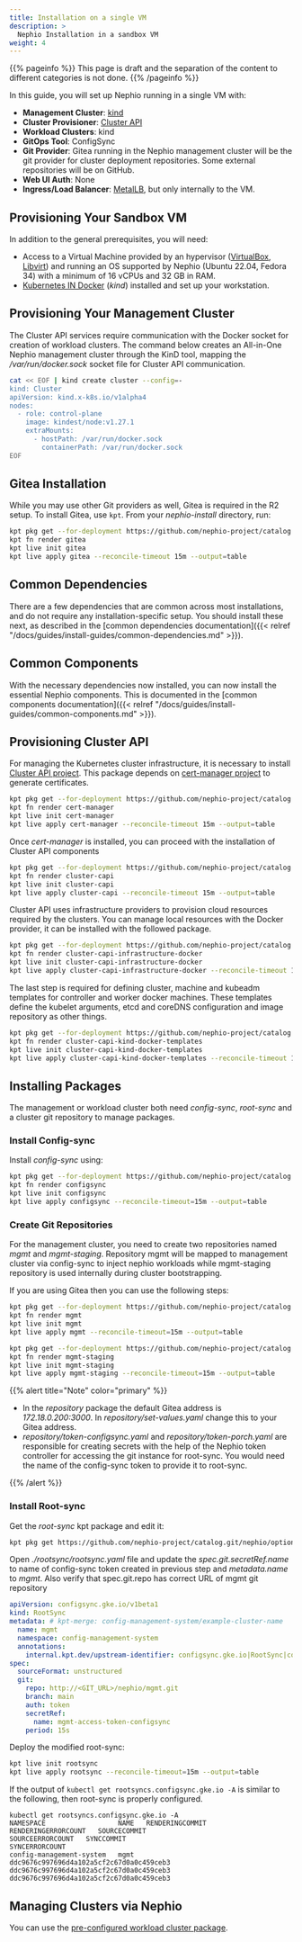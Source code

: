 ```yaml
---
title: Installation on a single VM
description: >
  Nephio Installation in a sandbox VM
weight: 4
---
```


{{% pageinfo %}}
This page is draft and the separation of the content to different categories is not done. 
{{% /pageinfo %}}

In this guide, you will set up Nephio running in a single VM with:

- **Management Cluster**: [kind](https://kind.sigs.k8s.io/)
- **Cluster Provisioner**: [Cluster API](https://cluster-api.sigs.k8s.io/)
- **Workload Clusters**: kind
- **GitOps Tool**: ConfigSync
- **Git Provider**: Gitea running in the Nephio management cluster will be the
  git provider for cluster deployment repositories. Some external repositories
  will be on GitHub.
- **Web UI Auth**: None
- **Ingress/Load Balancer**: [MetalLB](https://metallb.universe.tf/), but only internally to the VM.

## Provisioning Your Sandbox VM

In addition to the general prerequisites, you will need:

* Access to a Virtual Machine provided by an hypervisor ([VirtualBox](https://www.virtualbox.org/),
  [Libvirt](https://libvirt.org/)) and running an OS supported by Nephio (Ubuntu 22.04, Fedora 34) with a minimum
  of 16 vCPUs and 32 GB in RAM.
* [Kubernetes IN Docker](https://kind.sigs.k8s.io/) (*kind*) installed and set up your workstation.

## Provisioning Your Management Cluster

The Cluster API services require communication with the Docker socket for creation of workload clusters. The command
below creates an All-in-One Nephio management cluster through the KinD tool, mapping the */var/run/docker.sock* socket
file for Cluster API communication.

```bash
cat << EOF | kind create cluster --config=-
kind: Cluster
apiVersion: kind.x-k8s.io/v1alpha4
nodes:
  - role: control-plane
    image: kindest/node:v1.27.1
    extraMounts:
      - hostPath: /var/run/docker.sock
        containerPath: /var/run/docker.sock
EOF
```

## Gitea Installation

While you may use other Git providers as well, Gitea is required in the R2 setup. To install Gitea, use `kpt`. From your
*nephio-install* directory, run:

```bash
kpt pkg get --for-deployment https://github.com/nephio-project/catalog.git/distros/sandbox/gitea@origin/main
kpt fn render gitea
kpt live init gitea
kpt live apply gitea --reconcile-timeout 15m --output=table
```

## Common Dependencies

There are a few dependencies that are common across most installations, and do not require any installation-specific
setup. You should install these next, as described in the
[common dependencies documentation]({{< relref "/docs/guides/install-guides/common-dependencies.md" >}}).

## Common Components

With the necessary dependencies now installed, you can now install the essential Nephio components. This is documented
in the [common components documentation]({{< relref "/docs/guides/install-guides/common-components.md" >}}).

## Provisioning Cluster API

For managing the Kubernetes cluster infrastructure, it is necessary to install
[Cluster API project](https://cluster-api.sigs.k8s.io/). This package depends on
[cert-manager project](https://cert-manager.io/) to generate certificates.

```bash
kpt pkg get --for-deployment https://github.com/nephio-project/catalog.git/distros/sandbox/cert-manager@origin/main
kpt fn render cert-manager
kpt live init cert-manager
kpt live apply cert-manager --reconcile-timeout 15m --output=table
```

Once *cert-manager* is installed, you can proceed with the installation of Cluster API components

```bash
kpt pkg get --for-deployment https://github.com/nephio-project/catalog.git/infra/capi/cluster-capi@origin/main
kpt fn render cluster-capi
kpt live init cluster-capi
kpt live apply cluster-capi --reconcile-timeout 15m --output=table
```

Cluster API uses infrastructure providers to provision cloud resources required by the clusters. You can manage local
resources with the Docker provider, it can be installed with the followed package.

```bash
kpt pkg get --for-deployment https://github.com/nephio-project/catalog.git/infra/capi/cluster-capi-infrastructure-docker@origin/main
kpt fn render cluster-capi-infrastructure-docker
kpt live init cluster-capi-infrastructure-docker
kpt live apply cluster-capi-infrastructure-docker --reconcile-timeout 15m --output=table
```

The last step is required for defining cluster, machine and kubeadm templates for controller and worker docker
machines. These templates define the kubelet arguments, etcd and coreDNS configuration and image repository as other
things.

```bash
kpt pkg get --for-deployment https://github.com/nephio-project/catalog.git/infra/capi/cluster-capi-kind-docker-templates@origin/main
kpt fn render cluster-capi-kind-docker-templates
kpt live init cluster-capi-kind-docker-templates
kpt live apply cluster-capi-kind-docker-templates --reconcile-timeout 15m --output=table
```

## Installing Packages

The management or workload cluster both need *config-sync*, *root-sync* and a cluster git repository to manage packages. 

### Install Config-sync

Install *config-sync* using:

```bash
kpt pkg get --for-deployment https://github.com/nephio-project/catalog.git/nephio/core/configsync@origin/main
kpt fn render configsync
kpt live init configsync
kpt live apply configsync --reconcile-timeout=15m --output=table
```

### Create Git Repositories

For the management cluster, you need to create two repositories named *mgmt* and *mgmt-staging*. Repository mgmt will be mapped to management cluster via config-sync to inject nephio workloads while mgmt-staging repository is used internally during cluster bootstrapping.

If you are using Gitea then you can use the following steps:

```bash
kpt pkg get --for-deployment https://github.com/nephio-project/catalog.git/distros/sandbox/repository@origin/main mgmt
kpt fn render mgmt
kpt live init mgmt
kpt live apply mgmt --reconcile-timeout=15m --output=table
```

```bash
kpt pkg get --for-deployment https://github.com/nephio-project/catalog.git/distros/sandbox/repository@origin/main mgmt-staging
kpt fn render mgmt-staging
kpt live init mgmt-staging
kpt live apply mgmt-staging --reconcile-timeout=15m --output=table
```

{{% alert title="Note" color="primary" %}}

* In the *repository* package the default Gitea address is *172.18.0.200:3000*. 
In *repository/set-values.yaml* change this to your Gitea address.
* *repository/token-configsync.yaml* and *repository/token-porch.yaml* are 
responsible for creating secrets with the help of the Nephio token controller 
for accessing the git instance for root-sync. 
You would need the name of the config-sync token to provide it to root-sync.

{{% /alert %}}

### Install Root-sync

Get the *root-sync* kpt package and edit it:

```bash
kpt pkg get https://github.com/nephio-project/catalog.git/nephio/optional/rootsync@origin/main
```

Open *./rootsync/rootsync.yaml* file and update the *spec.git.secretRef.name* to name of config-sync token created in previous step and *metadata.name* to *mgmt*. Also verify that spec.git.repo has correct URL of mgmt git repository

```yaml
apiVersion: configsync.gke.io/v1beta1
kind: RootSync
metadata: # kpt-merge: config-management-system/example-cluster-name
  name: mgmt
  namespace: config-management-system
  annotations:
    internal.kpt.dev/upstream-identifier: configsync.gke.io|RootSync|config-management-system|example-cluster-name
spec:
  sourceFormat: unstructured
  git:
    repo: http://<GIT_URL>/nephio/mgmt.git
    branch: main
    auth: token
    secretRef:
      name: mgmt-access-token-configsync
    period: 15s
```

Deploy the modified root-sync:

```bash
kpt live init rootsync
kpt live apply rootsync --reconcile-timeout=15m --output=table
```

If the output of `kubectl get rootsyncs.configsync.gke.io -A` 
is similar to the following, then root-sync is properly configured. 

```console
kubectl get rootsyncs.configsync.gke.io -A
NAMESPACE                  NAME   RENDERINGCOMMIT                            RENDERINGERRORCOUNT   SOURCECOMMIT                               SOURCEERRORCOUNT   SYNCCOMMIT                                 SYNCERRORCOUNT
config-management-system   mgmt   ddc9676c997696d4a102a5cf2c67d0a0c459ceb3                         ddc9676c997696d4a102a5cf2c67d0a0c459ceb3                      ddc9676c997696d4a102a5cf2c67d0a0c459ceb3   
```

## Managing Clusters via Nephio 

You can use the [pre-configured workload cluster package](https://github.com/nephio-project/catalog/tree/main/infra/capi/nephio-workload-cluster).  

